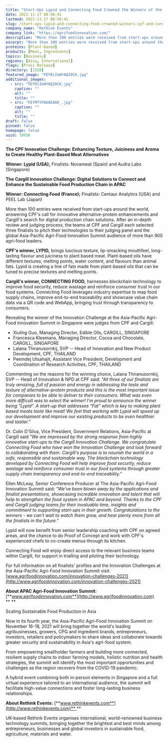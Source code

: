 ```yaml
---
title: "Start-Ups Lypid and Connecting Food Crowned the Winners of the CPF and Cargill Innovation Challenges at the Asia-Pacific Agri-Food Innovation Summit 2021"
date: 2021-11-17 08:50:41
lastmod: 2021-11-17 08:50:41
slug: /start-ups-lypid-and-connecting-food-crowned-winners-cpf-and-cargill-innovation-challenges
company_name: "Rethink Events"
company_link: "https://agrifoodinnovation.com/"
description: "More than 100 entries were received from start-ups around the world, answering CPF’s call for innovative alternative-protein enhancements and Cargill’s search for digital production chain solutions. After an in-depth review and judging process, the teams at CPF and Cargill each selected three finalists to pitch their technologies to their judging panel and the global Asia-Pacific Agri-Food Innovation Summit audience of more than 900 agri-food leaders."
excerpt: "More than 100 entries were received from start-ups around the world, answering CPF’s call for innovative alternative-protein enhancements and Cargill’s search for digital production chain solutions. After an in-depth review and judging process, the teams at CPF and Cargill each selected three finalists to pitch their technologies to their judging panel and the global Asia-Pacific Agri-Food Innovation Summit audience of more than 900 agri-food leaders."
proteins: [Plant-Based]
products: [Meat, Ingredients]
topics: [Business]
regions: [Asia, International]
flags: [Press Release]
directory: [1328]
featured_image: "FEYRiIoWYAQI0CK.jpg"
additional_images:
  - src: "FEYRiIoWYAQI0CK.jpg"
    caption: ""
    alt: ""
    title: ""
  - src: "FEYMfYFWUAEA6K_.jpg"
    caption: ""
    alt: ""
    title: ""
draft: false
pinned: false
homepage: false
uuid: 10038
---
```

**The CPF Innovation Challenge: Enhancing Texture, Juiciness and Aroma
to Create Healthy Plant-Based Meat Alternatives**

**Winner: Lypid (USA);** Finalists: Novameat (Spain) and Audra Labs
(Singapore)

**The Cargill Innovation Challenge: Digital Solutions to Connect and
Enhance the Sustainable Food Production Chain in APAC**

**Winner: Connecting Food (France);** Finalists: Centaur Analytics (USA)
and PEEL Lab (Japan)

More than 100 entries were received from start-ups around the world,
answering CPF's call for innovative alternative-protein enhancements and
Cargill's search for digital production chain solutions. After an
in-depth review and judging process, the teams at CPF and Cargill each
selected three finalists to pitch their technologies to their judging
panel and the global Asia-Pacific Agri-Food Innovation Summit audience
of more than 900 agri-food leaders.

**CPF's winner, LYPID,** brings luscious texture, lip-smacking
mouthfeel, long-lasting flavour and juiciness to plant based meat.
Plant-based oils have different textures, melting points, water content,
and flavours than animal fats. Lypid is creating a line of fats made
from plant-based oils that can be tuned to precise textures and melting
points.

**Cargill's winner, CONNECTING FOOD,** harnesses blockchain technology
to improve food security, reduce wastage and reinforce consumer trust in
our food systems. Connecting Food leverages industry expertise to map
food supply chains, improve end-to-end traceability and showcase value
chain data via a QR code and WebApp, bringing trust through transparency
to consumers.

Revealing the winner of the Innovation Challenge at the Asia-Pacific
Agri-Food Innovation Summit in Singapore were judges from CPF and
Cargill:

-   Xiuling Guo, Managing Director, Edible Oils, CARGILL, SINGAPORE
-   Francesca Kleemans, Managing Director, Cocoa and Chocolate, CARGILL,
    SINGAPORE
-   Lalana Thiranusornkij, SVP -- Head of Innovation and New Product
    Development, CPF, THAILAND
-   Peemdej Utsahajit, Assistant Vice President, Development and
    Coordination of Research Activities, CPF, THAILAND

Commenting on the reasons for the winning choice, Lalana Thiranusornkij,
SVP -- Head of Innovation & NPD at CPF said: *"All three of our
finalists are truly amazing, full of passion and energy in addressing
the taste and texture of alternative-protein products and this is the
most important issue for companies to be able to deliver to their
consumers. What was even more difficult was to select the winner! I'm
proud to announce the winner being "Lypid". A start-up that addresses
"Fat" which is key to making plant based meats taste like meat! We feel
that working with Lypid will speed up our development and improve our
existing products to be even healthier and tastier."*

Dr. Colin D'Silva, Vice President, Government Relations, Asia-Pacific at
Cargill said *"We are impressed by the strong response from highly
innovative start-ups to the Cargill Innovation Challenge. We
congratulate Connecting Food who have won the Innovation Challenge and
look forward to collaborating with them. Cargill's purpose is to nourish
the world in a safe, responsible and sustainable way. The blockchain
technology developed by Connecting Food will help improve food security,
reduce wastage and reinforce consumer trust in our food systems through
greater supply chain transparency and end-to-end traceability."*

Ellen McLeay, Senior Conference Producer at The Asia-Pacific Agri-Food
Innovation Summit said: *"We've been blown away by the applications and
finalist presentations, showcasing incredible innovation and talent that
will help to strengthen the food system in APAC and beyond. Thanks to
the CPF and Cargill judging teams for their invaluable time, insights
and commitment to supporting start-ups in their growth. Congratulations
to the winners - we can't wait to watch them grow, and hear plenty more
from all the finalists in the future."*

Lypid will now benefit from senior leadership coaching with CPF on
agreed areas, and the chance to do Proof of Concept and work with CPF's
experienced chefs to co-create menus through its kitchen.

Connecting Food will enjoy direct access to the relevant business teams
within Cargill, for support in trialling and piloting their technology.

For full information on all finalists' profiles and the Innovation
Challenges at the Asia-Pacific Agri-Food Innovation Summit visit:
[www.agrifoodinnovation.com/innovation-challenges-2021](http://www.agrifoodinnovation.com/innovation-challenges-2021)

**About APAC Agri-Food Innovation Summit:**
[**www.agrifoodinnovation.com**](http://www.agrifoodinnovation.com)
** **

Scaling Sustainable Food Production in Asia

Now in its fourth year, the Asia-Pacific Agri-Food Innovation Summit on
November 16-18, 2021 will bring together the world's leading
agribusinesses, growers, CPG and ingredient brands, entrepreneurs,
investors, retailers and policymakers to share ideas and collaborate
towards greater security and sustainability in Asia's agri-food system.

From empowering smallholder farmers and building more connected,
resilient supply chains to indoor farming models, holistic nutrition and
health strategies, the summit will identify the most important
opportunities and challenges as the region recovers from the COVID-19
pandemic.

A hybrid event combining both in-person elements in Singapore and a full
virtual experience tailored to an international audience, the summit
will facilitate high-value connections and foster long-lasting business
relationships.

**About Rethink Events:**
[**www.rethinkevents.com**](http://www.rethinkevents.com)** **

UK-based Rethink Events organises international, world-renowned business
technology summits, bringing together the brightest and best minds among
entrepreneurs, businesses and global investors in sustainable food,
agriculture, materials and water.
